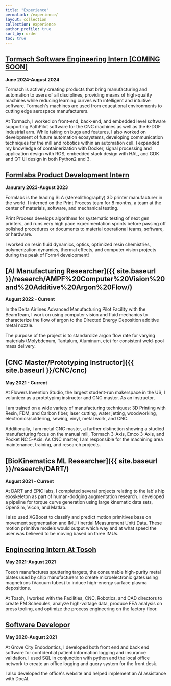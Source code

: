 ```yaml
---
title: "Experience"
permalink: /experience/
layout: collection
collection: experience
author_profile: true
sort_by: order
toc: true
---
```


## [Tormach Software Engineering Intern [COMING SOON]](https://tormach.com/)

**June 2024-August 2024**

Tormach is actively creating products that bring manufacturing and automation to users of all disciplines, providing means of high-quality machines while reducing learning curves with intelligent and intuitive software. Tormach's machines are used from educational environments to cutting edge aerospace manufacturers.

At Tormach, I worked on front-end, back-end, and embedded level software supporting PathPilot software for the CNC machines as well as the 6-DOF industrial arm. While taking on bugs and features, I also worked on development of future automation ecosystems, developing communication techniques for the mill and robotics within an automation cell. I expanded my knowledge of containerization with Docker, signal processing and application design with ROS, embedded stack design with HAL, and GDK and QT UI design in both Python2 and 3.

## [Formlabs Product Development Intern](https://formlabs.com/company/)

**Janurary 2023-August 2023**

Formlabs is the leading SLA (stereolithography) 3D printer manufacturer in the world. I interned on the Print Process team for 8 months, a team at the center of materials, software, and mechanical testing.

Print Process develops algorithms for systematic testing of next gen printers, and runs very high pace experimentation sprints before passing off polished procedures or documents to material operational teams, software, or hardware.

I worked on resin fluid dynamics, optics, optimized resin chemistries, polymerization dynamics, thermal effects, and computer vision projects during the peak of Form4 development!

## [AI Manufacturing Researcher]({{ site.baseurl }}/research/AMPF%20Computer%20Vision%20and%20Additive%20Argon%20Flow/)

**August 2022 - Current**

In the Delta Airlines Advanced Manufacturing Pilot Facility with the BeamTeam, I work on using computer vision and fluid mechanics to characterize the flow of argon to the Directed Energy Deposition additive metal nozzle.

The purpose of the project is to standardize argon flow rate for varying materials (Molybdenum, Tantalum, Aluminum, etc) for consistent weld-pool mass delivery.

## [CNC Master/Prototyping Instructor]({{ site.baseurl }}/CNC/cnc)

**May 2021 - Current**

At Flowers Invention Studio, the largest student-run makerspace in the US, I volunteer as a prototyping instructor and CNC master. As an instructor,

I am trained on a wide variety of manufacturing techniques: 3D Printing with Resin, FDM, and Carbon fiber, laser cutting, water jetting, woodworking, electronics/soldering, sewing, vinyl, metal work, and CNC.

Additionally, I am metal CNC master, a further distinction showing a studied manufacturing focus on the manual mill, Tormach 3-Axis, Emco 3-Axis, and Pocket NC 5-Axis. As CNC master, I am responsible for the machining area maintenance, training, and research projects.

## [BioKinematics ML Researcher]({{ site.baseurl }}/research/DART/)

**August 2021 - Current**

At DART and EPIC labs, I completed several projects relating to the lab's hip exoskeleton as part of human-dodging augmentation research. I developed a pipeline for torque curve generation using large kinematic data sets, OpenSim, Vicon, and Matlab.

I also used XGBoost to classify and predict motion primitives base on movement segmentation and IMU (Inertial Measurement Unit) Data. These motion primitive models would output which way and at what speed the user was believed to be moving based on three IMUs.

## [Engineering Intern At Tosoh](https://www.tosohamerica.com/)

**May 2021-August 2021**

Tosoh manufactures sputtering targets, the consumable high-purity metal plates used by chip manufacturers to create microelectronic gates using magnetrons (Vacuum tubes) to induce high-energy surface plasma depositions.

At Tosoh, I worked with the Facilities, CNC, Robotics, and CAD directors to create PM Schedules, analyze high-voltage data, produce FEA analysis on press tooling, and optimize the process engineering on the factory floor.

## [Software Developor](https://www.drclaffey.com/)

**May 2020-August 2021**

At Grove City Endodontics, I developed both front end and back end software for confidential patient information logging and insurance validation. I used SQL in conjunction with python and the local office network to create an office logging and query system for the front desk.

I also developed the office's website and helped implement an AI assistance with DocAI.
